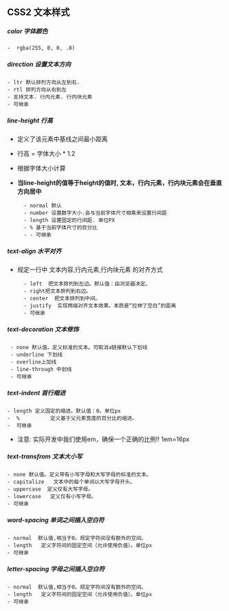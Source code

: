 ## CSS2 文本样式
##### color 字体颜色
	-  rgba(255, 0, 0, .8)
	
##### direction 设置文本方向
	- ltr 默认排列方向从左到右.
	- rtl 排列方向从右到左
	- 支持文本. 行内元素. 行内块元素
	- 可继承
	
##### line-height 行高
- 定义了该元素中基线之间最小距离
- 行高 = 字体大小 * 1.2
- 根据字体大小计算
- **当line-height的值等于height的值时, 文本，行内元素，行内块元素会在垂直方向居中**

    	- normal 默认
    	- number 设置数字大小.会与当前字体尺寸相乘来设置行间距
    	- length 设置固定的行间距. 单位PX
    	- % 基于当前字体尺寸的百分比
    	- - 可继承

##### text-align 水平对齐
- 规定一行中 文本内容,行内元素,行内块元素 的对齐方式


		- left  把文本排列到左边。默认值：由浏览器决定。
		- right把文本排列到右边。 
		- center  把文本排列到中间。
		- justify  实现两端对齐文本效果。本质是“拉伸了空白”的距离
		- 可继承
	
##### text-decoration 文本修饰

     - none 默认值。定义标准的文本。可取消a链接默认下划线
     - underline 下划线
     - overline上加线
     - line-through 中划线
     - 可继承

##### text-indent 首行缩进

	- length 定义固定的缩进。默认值：0。单位px 
	-  % 	      定义基于父元素宽度的百分比的缩进。
	-  可继承
- 注意: 实际开发中我们使用em，确保一个正确的比例!! 1em=16px
		
##### text-transfrom 文本大小写

	- none 默认值。定义带有小写字母和大写字母的标准的文本。
	- capitalize   文本中的每个单词以大写字母开头。
	- uppercase  定义仅有大写字母。
	- lowercase   定义仅有小写字母。
	- 可继承

##### word-spacing 单词之间插入空白符

	- normal  默认值,相当于0。规定字符间没有额外的空间。
 	- length   定义字符间的固定空间（允许使用负值）。单位px 
 	- 可继承
 
##### letter-spacing 字母之间插入空白符

	- normal  默认值,相当于0。规定字符间没有额外的空间。
 	- length   定义字符间的固定空间（允许使用负值）。单位px 
 	- 可继承